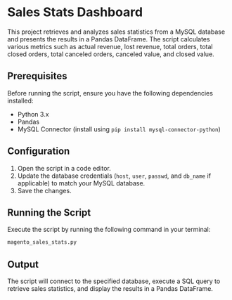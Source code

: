 # Sales Stats Dashboard

This project retrieves and analyzes sales statistics from a MySQL database and presents the results in a Pandas DataFrame. The script calculates various metrics such as actual revenue, lost revenue, total orders, total closed orders, total canceled orders, canceled value, and closed value.

## Prerequisites

Before running the script, ensure you have the following dependencies installed:

- Python 3.x
- Pandas
- MySQL Connector (install using `pip install mysql-connector-python`)

## Configuration

1. Open the script in a code editor.
2. Update the database credentials (`host`, `user`, `passwd`, and `db_name` if applicable) to match your MySQL database.
3. Save the changes.

## Running the Script

Execute the script by running the following command in your terminal:

```bash
magento_sales_stats.py
```

## Output
The script will connect to the specified database, execute a SQL query to retrieve sales statistics, and display the results in a Pandas DataFrame.


